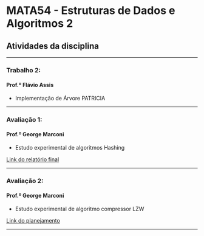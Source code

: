 # MATA54 - Estruturas de Dados e Algoritmos 2
## Atividades da disciplina 

---
### Trabalho 2:
#### Prof.º Flávio Assis
* Implementação de Árvore PATRICIA
---
### Avaliação 1:
#### Prof.º George Marconi
* Estudo experimental de algoritmos Hashing

[Link do relatório final](https://github.com/igordantasgf/MATA54/blob/main/Avalia%C3%A7ao%201/Relat%C3%B3rio%20-%20Avalia%C3%A7%C3%A3o%201%20EDA%202023.1.pdf)

---
### Avaliação 2:
#### Prof.º George Marconi
* Estudo experimental de algoritmo compressor LZW

[Link do planejamento](https://github.com/igordantasgf/MATA54/tree/main/Avalia%C3%A7ao%202)

---
